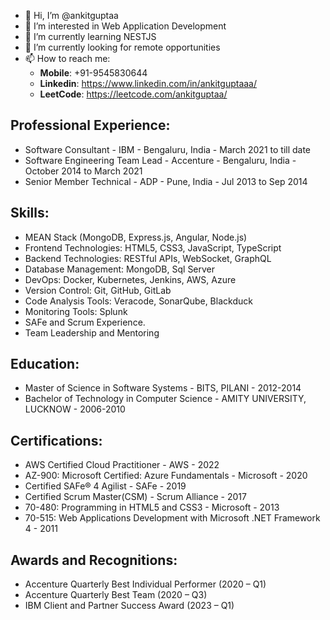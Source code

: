 - 👋 Hi, I’m @ankitguptaa
- 👀 I’m interested in Web Application Development
- 🌱 I’m currently learning NESTJS
- 💞️ I’m currently looking for remote opportunities
- 📫 How to reach me:
  * **Mobile**: +91-9545830644
  * **Linkedin**: https://www.linkedin.com/in/ankitguptaaa/
  * **LeetCode**: https://leetcode.com/ankitguptaa/
 
Professional Experience:
--------------------
- Software Consultant - IBM - Bengaluru, India - March 2021 to till date
- Software Engineering Team Lead - Accenture - Bengaluru, India - October 2014 to March 2021
- Senior Member Technical - ADP - Pune, India - Jul 2013 to Sep 2014

Skills:
--------------------
- MEAN Stack (MongoDB, Express.js, Angular, Node.js)
- Frontend Technologies: HTML5, CSS3, JavaScript, TypeScript
- Backend Technologies: RESTful APIs, WebSocket, GraphQL
- Database Management: MongoDB, Sql Server
- DevOps: Docker, Kubernetes, Jenkins, AWS, Azure
- Version Control: Git, GitHub, GitLab
- Code Analysis Tools: Veracode, SonarQube, Blackduck
- Monitoring Tools: Splunk
- SAFe and Scrum Experience.
- Team Leadership and Mentoring

Education:
--------------------
- Master of Science in Software Systems - BITS, PILANI - 2012-2014
- Bachelor of Technology in Computer Science - AMITY UNIVERSITY, LUCKNOW - 2006-2010

Certifications:
--------------------
- AWS Certified Cloud Practitioner - AWS - 2022
- AZ-900: Microsoft Certified: Azure Fundamentals - Microsoft - 2020
- Certified SAFe® 4 Agilist - SAFe - 2019
- Certified Scrum Master(CSM) - Scrum Alliance - 2017
- 70-480: Programming in HTML5 and CSS3 - Microsoft - 2013
- 70-515: Web Applications Development with Microsoft .NET Framework 4 - 2011

Awards and Recognitions:
--------------------
- Accenture Quarterly Best Individual Performer (2020 – Q1)
- Accenture Quarterly Best Team (2020 – Q3)
- IBM Client and Partner Success Award (2023 – Q1)
